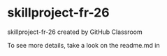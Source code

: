 # skillproject-fr-26
skillproject-fr-26 created by GitHub Classroom

To see more details, take a look on the readme.md in
